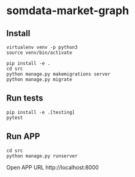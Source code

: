 # somdata-market-graph

## Install
```shell
virtualenv venv -p python3
source venv/bin/activate

pip install -e .
cd src
python manage.py makemigrations server
python manage.py migrate
```
## Run tests
```shell
pip install -e .[testing]
pytest
```

## Run APP
```shell
cd src
python manage.py runserver
```
Open APP URL http://localhost:8000

